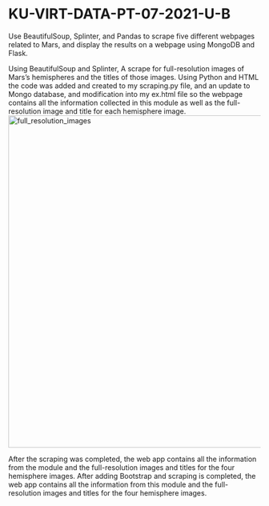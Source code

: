 # KU-VIRT-DATA-PT-07-2021-U-B

Use BeautifulSoup, Splinter, and Pandas to scrape five different webpages related to Mars, and display the results on a webpage using MongoDB and Flask.

Using BeautifulSoup and Splinter, A scrape for full-resolution images of Mars’s hemispheres and the titles of those images. Using Python and HTML the code was added and created to my scraping.py file, and an update to Mongo database, and modification  into my ex.html file so the webpage contains all the information collected in this module as well as the full-resolution image and title for each hemisphere image. <img width="664" alt="full_resolution_images" src="https://user-images.githubusercontent.com/86276329/138372634-93b69333-5169-4404-bd65-d3ce4b8f77a3.png">


After the scraping was completed, the web app contains all the information from the module and the full-resolution images and titles for the four hemisphere images. After adding Bootstrap and scraping is completed, the web app contains all the information from this module and the full-resolution images and titles for the four hemisphere images. 

